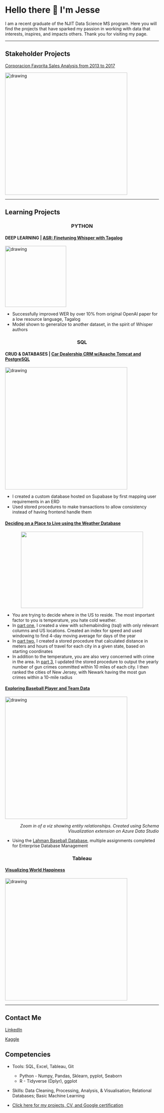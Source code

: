 # Hello there 👋 I'm Jesse
I am a recent graduate of the NJIT Data Science MS program. Here you will find the projects that have sparked my passion in working with data that interests, inspires, and impacts others. Thank you for visiting my page.

***
## Stakeholder Projects
[Corporacion Favorita Sales Analysis from 2013 to 2017](https://github.com/JesseHilario/Corporacion-Favorita-Sales-Analysis)

[<img src="https://github.com/user-attachments/assets/0fec896e-cadb-4a11-ba20-a83abdad7796" alt="drawing" width="400"/>](https://github.com/JesseHilario/Corporacion-Favorita-Sales-Analysis)

***
## Learning Projects

### <p align="center"> PYTHON </p>

#### DEEP LEARNING | [ASR: Finetuning Whisper with Tagalog](https://github.com/JesseHilario/ASR-Whisper-Finetune-with-Tagalog)

[<img src="https://github.com/user-attachments/assets/fbd64680-719b-4308-aea3-69e2b29ebb4a" alt="drawing" width="200"/>](https://github.com/JesseHilario/ASR-Whisper-Finetune-with-Tagalog)

- Successfully improved WER by over 10% from original OpenAI paper for a low resource language, Tagalog
- Model shown to generalize to another dataset, in the spirit of Whisper authors




### <p align="center"> SQL </p>


#### CRUD & DATABASES | [Car Dealership CRM w/Apache Tomcat and PostgreSQL](https://github.com/JesseHilario/Car-Dealership-Management)

[<img src="https://github.com/user-attachments/assets/268ca2ab-4c87-46c7-a971-18640686805d" alt="drawing" width="400"/>](https://github.com/JesseHilario/Car-Dealership-Management)

- I created a custom database hosted on Supabase by first mapping user requirements in an ERD
- Used stored procedures to make transactions to allow consistency instead of having frontend handle them



#### [Deciding on a Place to Live using the Weather Database](https://github.com/JesseHilario/JesseHilario.github.io/tree/main/SQL/2023_finding_a_home_project)
<p align="center">
 <img src="https://github.com/JesseHilario/JesseHilario/assets/106210905/f7c798a3-5d8c-403c-827d-d78f4289e8e9" width="400" height="250"/>
</p>

* You are trying to decide where in the US to reside. The most important factor to you is temperature, you hate cold weather.
* In [part one](https://github.com/JesseHilario/JesseHilario.github.io/blob/main/SQL/2023_finding_a_home_project/Submission%201%20-%20SQL%20Questions.sql), I created a view with schemabinding (tsql) with only relevant columns and US locations. Created an index for speed and used windowing to find 4-day moving average for days of the year
* In [part two](https://github.com/JesseHilario/JesseHilario.github.io/blob/main/SQL/2023_finding_a_home_project/Submission%202%20-%20Geospatial%20Data%20and%20Stored%20Procedure.sql), I created a stored procedure that calculated distance in meters and hours of travel for each city in a given state, based on starting coordinates
* In addition to the temperature, you are also very concerned with crime in the area. In [part 3](https://github.com/JesseHilario/JesseHilario.github.io/blob/main/SQL/2023_finding_a_home_project/Submission%203%20-%20Crime%20Data.sql), I updated the stored procedure to output the yearly number of gun crimes committed within 10 miles of each city. I then ranked the cities of New Jersey, with Newark having the most gun crimes within a 10-mile radius


#### [Exploring Baseball Player and Team Data](https://github.com/JesseHilario/JesseHilario.github.io/tree/main/SQL/2023_Baseball_database_SQL)

<img src="https://github.com/JesseHilario/JesseHilario/assets/106210905/c4c539b8-635f-4aaf-a8a9-c259c8c2dbd8" alt="drawing" width="400"/>

*<p align="right">Zoom in of a viz showing entity relationships. Created using Schema Visualization extension on Azure Data Studio</p>*
- Using the [Lahman Baseball Database](http://seanlahman.com/download-baseball-database/), multiple assignments completed for Enterprise Database Management


### <p align="center"> Tableau </p>

#### [Visualizing World Happiness](https://public.tableau.com/app/profile/jesse.hilario/viz/WorldHappiness2015-2022_16893608574390/Dashboard)

[<img src="https://github.com/user-attachments/assets/514d42e3-afc2-41e1-a8f8-9f5e90dcfc09" alt="drawing" width="400"/>
](https://public.tableau.com/app/profile/jesse.hilario/viz/WorldHappiness2015-2022_16893608574390/Dashboard)


***
## Contact Me

[LinkedIn](https://www.linkedin.com/in/jesse-hilario-5b8391178/)

[Kaggle](https://www.kaggle.com/jessehilario)



## Competencies

* Tools: SQL, Excel, Tableau, Git
  * Python - Numpy, Pandas, Sklearn, pyplot, Seaborn
  * R - Tidyverse (Dplyr), ggplot
* Skills: Data Cleaning, Processing, Analysis, & Visualisation; Relational Databases; Basic Machine Learning





* [Click here for my projects, CV, and Google certification](https://github.com/JesseHilario/JesseHilario.github.io)
